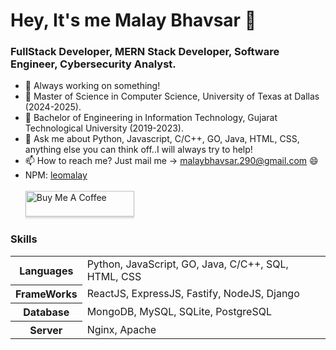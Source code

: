 # Hey, It's me Malay Bhavsar 👋
### FullStack Developer, MERN Stack Developer, Software Engineer, Cybersecurity Analyst.
- 🔭 Always working on something!
- 🌱 Master of Science in Computer Science, University of Texas at Dallas (2024-2025).
- 🌱 Bachelor of Engineering in Information Technology, Gujarat Technological University (2019-2023).
- 💬 Ask me about Python, Javascript, C/C++, GO, Java, HTML, CSS, anything else you can think off..I will always try to help!
- 📫 How to reach me? Just mail me -> malaybhavsar.290@gmail.com 😄
- NPM: <a href="https://www.npmjs.com/~leomalay">leomalay</a>
<br/><br/><a href="https://www.buymeacoffee.com/malaybhavsar" target="_blank"><img src="https://www.buymeacoffee.com/assets/img/custom_images/orange_img.png" alt="Buy Me A Coffee" style="height: 41px !important;width: 174px !important;box-shadow: 0px 3px 2px 0px rgba(190, 190, 190, 0.5) !important;-webkit-box-shadow: 0px 3px 2px 0px rgba(190, 190, 190, 0.5) !important;" ></a>

### Skills
<table>
  <tr>
    <th>Languages</th>
    <td>Python, JavaScript, GO, Java, C/C++, SQL, HTML, CSS</td>
  </tr>
  <tr>
    <th>FrameWorks</th>
    <td>ReactJS, ExpressJS, Fastify, NodeJS, Django</td>
  </tr>
  <tr>
    <th>Database</th>
    <td>MongoDB, MySQL, SQLite, PostgreSQL</td>
  <tr>
  <tr>
    <th>Server</th>
    <td>Nginx, Apache</td>
  <tr>
</table>
